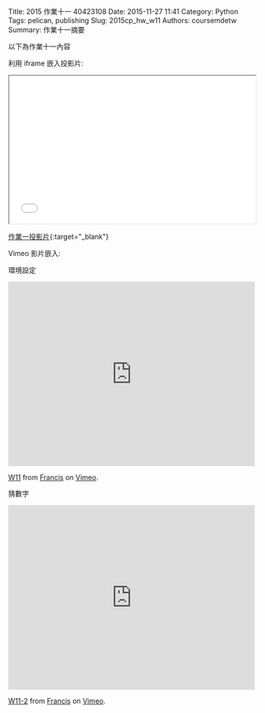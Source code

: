 Title: 2015 作業十一 40423108
Date: 2015-11-27 11:41
Category: Python
Tags: pelican, publishing
Slug: 2015cp_hw_w11
Authors: coursemdetw
Summary: 作業十一摘要

以下為作業十一內容

利用 iframe 嵌入投影片:

<iframe src="w11.html" width="500" height="300"></iframe>

[作業一投影片](w11.html){:target="_blank"}

Vimeo 影片嵌入:

環境設定

<iframe src="https://player.vimeo.com/video/147701181" width="500" height="375" frameborder="0" webkitallowfullscreen mozallowfullscreen allowfullscreen></iframe> <p><a href="https://vimeo.com/147701181">W11</a> from <a href="https://vimeo.com/user44878391">Francis</a> on <a href="https://vimeo.com">Vimeo</a>.</p>

猜數字

<iframe src="https://player.vimeo.com/video/147718828" width="500" height="375" frameborder="0" webkitallowfullscreen mozallowfullscreen allowfullscreen></iframe> <p><a href="https://vimeo.com/147718828">W11-2</a> from <a href="https://vimeo.com/user44878391">Francis</a> on <a href="https://vimeo.com">Vimeo</a>.</p>